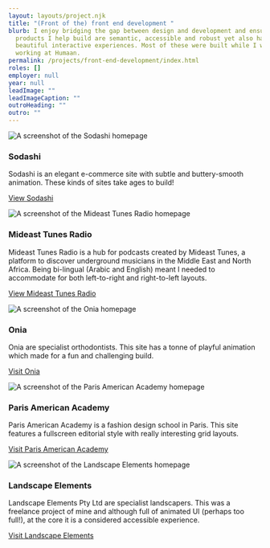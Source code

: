 ```yaml
---
layout: layouts/project.njk
title: "(Front of the) front end development "
blurb: I enjoy bridging the gap between design and development and ensuring the
  products I help build are semantic, accessible and robust yet also have
  beautiful interactive experiences. Most of these were built while I was
  working at Humaan.
permalink: /projects/front-end-development/index.html
roles: []
employer: null
year: null
leadImage: ""
leadImageCaption: ""
outroHeading: ""
outro: ""
---
```

![A screenshot of the Sodashi homepage](/images/www.sodashi.co.uk_-1-.png "An elegant e-commerce site built on the Magento platform")

### Sodashi

Sodashi is an elegant e-commerce site with subtle and buttery-smooth animation. These kinds of sites take ages to build!

[View Sodashi](https://www.sodashi.co.uk/)

![A screenshot of the Mideast Tunes Radio homepage](/images/radio.mideastunes.com_-1-.png "Building right-to-left reading websites is a mind bending exercise.  ")

### Mideast Tunes Radio

Mideast Tunes Radio is a hub for podcasts created by Mideast Tunes, a platform to discover underground musicians in the Middle East and North Africa. Being bi-lingual (Arabic and English) meant I needed to accommodate for both left-to-right and right-to-left layouts.

[View Mideast Tunes Radio](https://radio.mideastunes.com/)

![A screenshot of the Onia homepage](/images/www.onia.com.au_.png "Looping keyframe animation bought this site to life.")

### Onia

Onia are specialist orthodontists. This site has a tonne of playful animation which made for a fun and challenging build.

[Visit Onia](https://www.onia.com.au/)

![A screenshot of the Paris American Academy homepage](/images/www.parisamericanacademy.fr_.png "Quirky grids and an editorial aesthetic made this a challenging build.")

### Paris American Academy

Paris American Academy is a fashion design school in Paris. This site features a fullscreen editorial style with really interesting grid layouts.

[Visit Paris American Academy](https://www.parisamericanacademy.fr/)

![A screenshot of the Landscape Elements homepage](/images/landscapeelements.com.au_.png "An accessible site with layers on finesse on top.")

### Landscape Elements

Landscape Elements Pty Ltd are specialist landscapers. This was a freelance project of mine and although full of animated UI (perhaps too full!), at the core it is a considered accessible experience.

[Visit Landscape Elements](https://landscapeelements.com.au/)